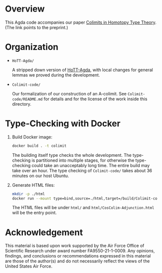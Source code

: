 # Overview

  This Agda code accompanies our paper [Colimits in Homotopy Type Theory](https://phart3.github.io/colimits-paper.pdf).
  (The link points to the preprint.)

# Organization

- `HoTT-Agda/`

  A stripped down version of [HoTT-Agda](https://github.com/HoTT/HoTT-Agda/),
  with local changes for general lemmas we proved during the development.

- `Colimit-code/`

  Our formalization of our construction of an A-colimit.
  See `Colimit-code/README.md` for details and for the
  license of the work inside this directory.

# Type-Checking with Docker

1. Build Docker image:

   ```bash
   docker build . -t colimit
   ```

   The building itself type checks the whole development. The type-checking
   is partitioned into multiple stages, for otherwise the type-checking
   could take an unacceptably long time. The entire build may take over an hour.
   The type checking of `Colimit-code/` takes about 36 minutes on our host Ubuntu.

2. Generate HTML files:

   ```bash
   mkdir -p ./html
   docker run --mount type=bind,source=./html,target=/build/Colimit-code/html colimit
   ```

   The HTML files will be under `html/` and `html/CosColim-Adjunction.html`
   will be the entry point.

# Acknowledgement

  This material is based upon work supported by the Air Force Office of Scientific Research under award number FA9550-21-1-0009.
  Any opinions, findings, and conclusions or recommendations expressed in this material are those of the author(s) and do not
  necessarily reflect the views of the United States Air Force.
  